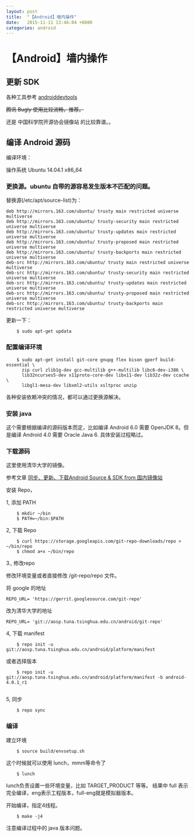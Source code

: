 ```yaml
---
layout: post
title:  "【Android】墙内操作"
date:   2015-11-11 13:46:04 +0800
categories: android
---
```


# 【Android】墙内操作

## 更新 SDK
各种工具参考 [androiddevtools](http://www.androiddevtools.cn/index.html)

<del>腾讯 Bugly 使用比较流畅，推荐。 </del>

还是 中国科学院开源协会镜像站 的比较靠谱。。

## 编译 Android 源码

编译环境：

操作系统 Ubuntu 14.04.1 x86_64

### 更换源。ubuntu 自带的源容易发生版本不匹配的问题。

替换源(/etc/apt/source-list)为：

    deb http://mirrors.163.com/ubuntu/ trusty main restricted universe multiverse
    deb http://mirrors.163.com/ubuntu/ trusty-security main restricted universe multiverse
    deb http://mirrors.163.com/ubuntu/ trusty-updates main restricted universe multiverse
    deb http://mirrors.163.com/ubuntu/ trusty-proposed main restricted universe multiverse
    deb http://mirrors.163.com/ubuntu/ trusty-backports main restricted universe multiverse
    deb-src http://mirrors.163.com/ubuntu/ trusty main restricted universe multiverse
    deb-src http://mirrors.163.com/ubuntu/ trusty-security main restricted universe multiverse
    deb-src http://mirrors.163.com/ubuntu/ trusty-updates main restricted universe multiverse
    deb-src http://mirrors.163.com/ubuntu/ trusty-proposed main restricted universe multiverse
    deb-src http://mirrors.163.com/ubuntu/ trusty-backports main restricted universe multiverse
    
更新一下：

```shell
    $ sudo apt-get updata
```

### 配置编译环境

```shell
    $ sudo apt-get install git-core gnupg flex bison gperf build-essential \
      zip curl zlib1g-dev gcc-multilib g++-multilib libc6-dev-i386 \
      lib32ncurses5-dev x11proto-core-dev libx11-dev lib32z-dev ccache \
      libgl1-mesa-dev libxml2-utils xsltproc unzip
```

各种安装依赖冲突的情况，都可以通过更换源解决。

### 安装 java

这个需要根据编译的源码版本而定，比如编译 Android 6.0 需要 OpenJDK 8。但是编译 Android 4.0 需要 Oracle Java 6.
具体安装过程略过。

### 下载源码

这里使用清华大学的镜像。

参考文章 [同步、更新、下载Android Source & SDK from 国内镜像站](http://www.cnblogs.com/baizx/p/4442723.html)

安装 Repo，

1, 添加 PATH

```shell
    $ mkdir ~/bin
    $ PATH=~/bin:$PATH
```

2, 下载 Repo

```shell
    $ curl https://storage.googleapis.com/git-repo-downloads/repo > ~/bin/repo
    $ chmod a+x ~/bin/repo
```

3., 修改repo

修改环境变量或者直接修改 /git-repo/repo 文件。

将 google 的地址

    REPO_URL= 'https://gerrit.googlesource.com/git-repo'

改为清华大学的地址

    REPO_URL= 'git://aosp.tuna.tsinghua.edu.cn/android/git-repo'

4, 下载 manifest

```shell
    $ repo init -u git://aosp.tuna.tsinghua.edu.cn/android/platform/manifest
```

或者选择版本
    
```shell
    $ repo init -u git://aosp.tuna.tsinghua.edu.cn/android/platform/manifest -b android-4.0.1_r1
    
```

5, 同步

```shell
    $ repo sync
```

### 编译

建立环境

```shell
    $ source build/envsetup.sh
```

这个时候就可以使用 lunch，mmm等命令了

```shell
    $ lunch 
```
lunch负责设置一些环境变量，比如 TARGET_PRODUCT 等等。
结果中 full 表示完全编译，eng表示工程版本，full-eng就是模拟器版本。

开始编译，指定4线程。

```shell
    $ make -j4

```
注意编译过程中的 java 版本问题。







